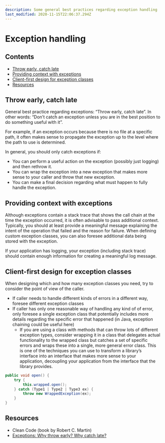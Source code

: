 ```yaml
---
description: Some general best practices regarding exception handling
last_modified: 2020-11-15T22:06:37.294Z
---
```


# Exception handling

## Contents

-   [Throw early, catch late](#throw-early-catch-late)
-   [Providing context with exceptions](#providing-context-with-exceptions)
-   [Client-first design for exception classes](#client-first-design-for-exception-classes)
-   [Resources](#resources)

## Throw early, catch late

General best practice regarding exceptions: “Throw early, catch late”. In other words: “Don’t catch an exception unless you are in the best position to do something useful with it”.

For example, if an exception occurs because there is no file at a specific path, it often makes sense to propagate the exception up to the level where the path to use is determined.

In general, you should only catch exceptions if:

-   You can perform a useful action on the exception (possibly just logging) and then rethrow it.
-   You can wrap the exception into a new exception that makes more sense to your caller and throw that new exception.
-   You can make a final decision regarding what must happen to fully handle the exception.

## Providing context with exceptions

Although exceptions contain a stack trace that shows the call chain at the time the exception occurred, it is often advisable to pass additional context. Typically, you should at least provide a meaningful message explaining the intent of the operation that failed and the reason for failure. When defining custom exception classes, you can also foresee additional data being stored with the exception.

If your application has logging, your exception (including stack trace) should contain enough information for creating a meaningful log message.

## Client-first design for exception classes

When designing which and how many exception classes you need, try to consider the point of view of the caller.

-   If caller needs to handle different kinds of errors in a different way, foresee different exception classes
-   If caller has only one reasonable way of handling any kind of of error, only foresee a single exception class that potentially includes more details regarding the specific error that happened (in Java, exception chaining could be useful here)
    -   If you are using a class with methods that can throw lots of different exception types, consider wrapping it in a class that delegates actual functionality to the wrapped class but catches a set of specific errors and wraps these into a single, more general error class.  This is one of the techniques you can use to transform a library’s interface into an interface that makes more sense to your application, decoupling your application from the interface that the library provides.

```java
public void open() {
    try {
        this.wrapped.open();
    } catch (Type1 | Type2 | Type3 ex) {
        throw new WrappedException(ex);
    }
}
```

## Resources

-   Clean Code (book by Robert C. Martin)
-   [Exceptions: Why throw early? Why catch late?](https://softwareengineering.stackexchange.com/questions/231057/exceptions-why-throw-early-why-catch-late)
